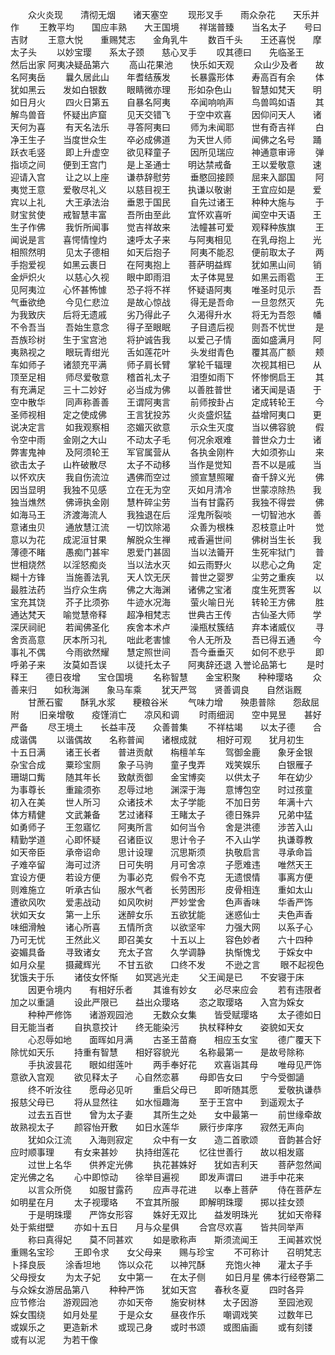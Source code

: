 <!-- { "loadSidebar": true } -->
　　众火炎现　　清彻无烟　　诸天塞空
　　现形叉手　　雨众杂花　　天乐并作
　　王教平均　　国应丰熟　　大王国境
　　祥瑞普臻　　当名太子　　号曰吉财
　　王意大悦　　重赐梵志　　金角乳牛
　　数百千头　　王还喜悦　　摩太子头
　　以妙宝璎　　系太子颈　　慈心叉手
　　叹其德曰　　先临圣王　　然后出家
阿夷决疑品第六
　　高山花果池　　快乐如天观
　　众山少及者　　故名阿夷岳
　　曩久居此山　　年耆结蔟发
　　长暴露形体　　寿高百有余
　　体犹如黑云　　发如白银数
　　眼睛微亦理　　形如杂色山
　　智慧如梵天　　明如日月火
　　四火日第五　　自暴名阿夷
　　卒闻响响声　　鸟兽鸣如语
　　其解鸟兽音　　怀疑出庐窟
　　见天交错飞　　于空中欢喜
　　因仰问天人　　诸天何为喜
　　有天名法乐　　寻答阿夷曰
　　师为未闻耶　　世有奇吉祥
　　白净王生子　　当度世众生
　　卒必成佛道　　为天世人师
　　闻佛之名号　　踊跃衣毛竖
　　即上升虚空　　欲见释童子
　　因所见瑞应　　神通意审谛
　　弹指顷之间　　便到王宫门
　　是上圣通士　　明达禁戒备
　　王以爱敬意　　速迎请入宫
　　让之以上座　　谦恭辞慰劳
　　垂愍回接顾　　屈来入鄙国
　　阿夷觉王意　　爱敬尽礼义
　　以慈目视王　　执谦以敬谢
　　王宜应如是　　爱宾以上礼
　　大王承法治　　垂恩于国民
　　自先过诸王　　种种大施与
　　于财宝贫使　　戒智慧丰富
　　吾所由至此　　宜怀欢喜听
　　闻空中天语　　王生子作佛
　　我忻所闻事　　觉吉祥故来
　　法幢甚可爱　　观释种族旗
　　王闻说是言　　喜愕情惶灼
　　速呼太子来　　与阿夷相见
　　在乳母抱上　　光相照然明
　　见太子德相　　如天后抱子
　　阿夷不能忍　　便前取太子
　　两手抱爱视　　如黑云裹日
　　在阿夷抱上　　菩萨明益辉
　　犹如黑山间　　销金炉炽火
　　以慈心久视　　眼中即雨泪
　　太子体晃昱　　如黑云雨雹
　　王见阿夷泣　　心怀甚怖懅
　　恐子将不祥　　怀疑语阿夷
　　唯圣时见示　　吾气垂欲绝
　　今见仁悲泣　　是故心惊战
　　得无是吾命　　一旦忽然灭
　　先为我致庆　　后将无遗戚
　　劣乃得此子　　久渴得升水
　　将无为吾怨　　幡不令吾当
　　吾始生意念　　得子至眼眠
　　子目遗后视　　则吾不忧世
　　是吾族珍树　　生于宝宫池
　　将护诚告我　　以爱己子情
　　面如盛满月　　阿夷熟视之
　　眼玩青绀光　　舌如莲花叶
　　头发绀青色　　覆其高广额
　　颊车如师子　　诸颔充平满
　　师子肩长臂　　掌轮千辐理
　　次视其相已　　从顶至足相
　　师尽爱敬意　　稽首礼太子
　　泪堕如雨下　　怀惨惘启王
　　其有充满足　　三十二妙好
　　必当成为佛　　以善胜普世
　　诸天闻是语　　于空中散华
　　同声称善善　　王谓阿夷言
　　前师按卦占　　定成转轮王
　　今圣师视相　　定之使成佛
　　王言犹投苏　　火炎盛炽猛
　　益增阿夷口　　更说决定言
　　如我观察相　　恣媚灭欲意
　　示众生灭度　　当以佛容貌
　　假令空中雨　　金刚之大山
　　不动太子毛　　何况余艰难
　　普世众力士　　诸弊害鬼神
　　及阿须轮王　　军官属营从
　　各执金刚杵　　大如须弥山
　　来欲击太子　　山杵破散尽
　　太子不动移　　当作是觉知
　　吾不以是戚　　当以怀欢庆
　　我自伤流泣　　遇佛而空过
　　颁宣慧照曜　　奋千辞义光
　　佛因当显明　　我独不见感
　　立在无为空　　灭如月清冷
　　世蒙凉除热　　我独当燋然
　　佛谛执金刚　　慧杵碎尘劳
　　当有甘露药　　我独不得尝
　　佛如海马王　　济渡海流人
　　我独退在后　　淫鬼所裂啖
　　一切智池水　　善意诸虫贝
　　通放慧江流　　一切饮除渴
　　众善为根株　　忍枝意止叶
　　觉意以为花　　成泥洹甘果
　　解脱众生禅　　戒香遍世间
　　佛树当生长　　我薄德不睹
　　愚痴门甚牢　　恩爱门甚固
　　当以法籥开　　生死牢狱门
　　普世相烧然　　以淫怒痴炎
　　当以法水灭　　如云雨野火
　　以悲心之角　　定糊十方锋
　　当施善法乳　　天人饮无厌
　　普世之婴罗　　尘劳之重疾
　　以最胜法药　　当疗众生病
　　佛之大海渊　　诸佛之宝渚
　　度生死贾客　　以宝充其饶
　　芥子比须弥　　牛迹水况海
　　萤火喻日光　　转轮王方佛
　　胜通达梵天　　喻觉慧帝释
　　超净相梵志　　世典古王传
　　古仙圣大师　　学深厌祠祀
　　若闻佛圣化　　疾舍本术卢
　　澡瓶杖簇结　　弃本诸威仪
　　寻舍贡高意　　厌本所习礼
　　咄此老害懅　　令人无所及
　　吾已得五通　　今事礼不偶
　　今雨欲然耀　　慧定照世间
　　吾今垂垂灭　　如何不悲乎
　　即呼弟子来　　汝莫如吾误
　　以徒托太子　　阿夷辞还退
入誉论品第七
　　是时释王　　德日夜增　　宝仓国境
　　名称智慧　　金宝积聚　　种种璎珞
　　众善来归　　如秋海渊　　象马车乘
　　犹天严驾　　贤善调良　　自然诣厩
　　甘蔗石蜜　　酥乳水浆　　粳粮谷米
　　气味力增　　殃患普除　　怨敌屈附
　　旧亲增敬　　疫馑消亡　　凉风和调
　　时雨细润　　空中晃昱　　甚好严备
　　尽王境土　　长益丰茂　　众善普集
　　不祥枯竭　　以太子德　　合成谐偶
　　以谐偶故　　名称普闻　　诸根成就
　　相好可观　　犹月初生　　十五日满
　　诸王长者　　普进贡献　　栴檀羊车
　　驾御金鹿　　象牙金银　　杂宝合成
　　粟珍宝厕　　象子马驹　　童子曳弄
　　戏笑娱乐　　白银雁子　　珊瑚口觜
　　随其年长　　致献贡御　　金宝博奕
　　以供太子　　年在幼少　　为事尊长
　　重踰须弥　　忍辱过地　　渊深于海
　　意博包空　　时过孩童　　初入在美
　　世人所习　　众诸技术　　太子学能
　　不加日劳　　年满十六　　体方精健
　　文武兼备　　艺过诸释　　王睹太子
　　德日殊异　　兄弟中猛　　如勇师子
　　王忽寤忆　　阿夷所言　　如何当令
　　舍是洪德　　涉苦入山　　精勤学道
　　心即怀疑　　召诸臣议　　思计令子
　　不入山学　　执谦尊教　　如天帝臣
　　承帝诏命　　思计设理　　沉思斯须
　　执敬启言　　寻承命旨　　子难卒留
　　海可过济　　日可失明　　月可舍凉
　　子愿难违　　唯然天王　　宜设方便
　　若设方便　　为事必克　　假令不克
　　无遗恨情　　事离方便　　则难施立
　　听承古仙　　服水气者　　长劳困形
　　皮骨相连　　重如太山　　遭欲风吹
　　爱恚战动　　如风吹树　　严妙堂舍
　　色声香味　　华香严饰　　状如天女
　　第一上乐　　迷醉女乐　　五欲犹能
　　迷惑仙士　　夫色声香　　味细滑触
　　诸心所喜　　五情所贪　　以欲坚牢
　　力强大网　　以系子心　　乃可无忧
　　王然此义　　即召美女　　十五以上
　　容色妙者　　六十四种　　姿媚具备
　　寻致诸女　　充太子宫　　久学调静
　　执惭愧戈　　于婇女中　　如月众星
　　摄藏辉光　　不甘五欲　　口终不发
　　不逊之言
　　眼不起视色　　犹饿夫于乐
　　诸伎女怀惭　　如冥逃光走
　　父王闻是已　　不安寝于床
　　因更令境内　　有相好乐者
　　其谁有妙女　　必尽来应会
　　若有违限者　　加之以重讁
　　设此严限已　　益出众璎珞
　　恣之取璎珞　　入宫为婇女
　　种种严修饰　　诸游观园池
　　无数众女集　　皆受赋璎珞
　　太子德如日　　目无能当者
　　自执意挍计　　终无能染污
　　执杖释种女　　姿貌如天女
　　心忍辱如地　　面晖如月满
　　古圣王苗裔　　相应玉女宝
　　德广覆天下　　除忧如天乐
　　持重有智慧　　相好容貌光
　　名称最第一　　是故号除称
　　手执波昙花　　眼如绀莲叶
　　两手奉好花　　欢喜诣其母
　　唯母见严饰　　意欲入宫观
　　欲见释太子　　心自然恋慕
　　母即告女曰　　宁今受御讁
　　终不听汝往　　愿母必见听
　　重启父母已　　即听随其愿
　　爱敬执谦恭　　报慈父母已
　　将从显然往　　如水恒趣海
　　至于王宫中　　到遥观太子
　　过去五百世　　曾为太子妻
　　其所生之处　　女中最第一
　　前世缘牵故　　故熟视太子
　　颜容怡开敷　　如日水莲华
　　厥行步庠序　　寂然无声向
　　犹如众江流　　入海则寂定
　　众中有一女　　造二首歌颂
　　音韵甚合好　　应时顺事理
　　有女来甚妙　　执持绀莲花
　　忆往世善行　　故以相发寤
　　过世上名华　　供养定光佛
　　执花甚姝好　　犹如吉利天
　　菩萨忽然闻　　定光佛之名
　　心中即惊动　　徐举目遍视
　　即发声谓曰　　进手中花来
　　以言众所侥　　如服甘露药
　　应声寻花进　　以奉上菩萨
　　侍在菩萨左　　如明星在月
　　太子视璎珞　　不宜其所服
　　即解明珠璎　　掷以挂女颈
　　于是明珠璎　　严饰女形容
　　姝好无双比　　益发明珠光
　　犹如天帝释　　处于紫绀壁
　　亦如十五日　　月与众星俱
　　合宫尽欢喜　　皆共同举声
　　称曰真得妃　　莫不同甚欢
　　如是歌称声　　斯须流闻王
　　王闻甚欢悦　　重赐名宝珍
　　王即令求　　女父母来　　赐与珍宝
　　不可称计　　召明梵志　　卜择良辰
　　涂香坦地　　饰以众花　　以神咒酥
　　充饱火神　　灌太子手　　父母授女
　　为太子妃　　女中第一　　在太子侧
　　如日月星
佛本行经卷第二
与众婇女游居品第八
　　种种严饰　　犹如天宫　　春秋冬夏
　　四时各异　　应节修治　　游观园池
　　亦如天帝　　施安树林　　太子因游
　　至园池观　　婇女围绕　　如月处星
　　于是众女　　昼夜作乐　　嘲调戏笑
　　过数年已　　或娱乐之　　更造新术
　　或现己身　　或时书颂　　或图庙画
　　或有刻镂　　或有以泥　　为若干像
